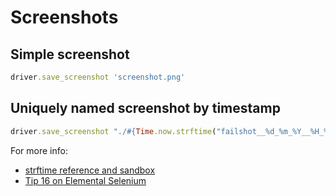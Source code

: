 # Screenshots

## Simple screenshot

```ruby
driver.save_screenshot 'screenshot.png'
```

## Uniquely named screenshot by timestamp

```ruby
driver.save_screenshot "./#{Time.now.strftime("failshot__%d_%m_%Y__%H_%M_%S")}.png"
```

For more info:

+ [strftime reference and sandbox](http://strfti.me/)
+ [Tip 16 on Elemental Selenium](http://elementalselenium.com/tips/16-take-screenshot-on-failure)

